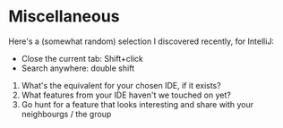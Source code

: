 # Miscellaneous

Here's a (somewhat random) selection I discovered recently, for IntelliJ:
* Close the current tab: Shift+click
* Search anywhere: double shift

1. What's the equivalent for your chosen IDE, if it exists?
1. What features from your IDE haven't we touched on yet?
1. Go hunt for a feature that looks interesting and share with your neighbourgs / the group
